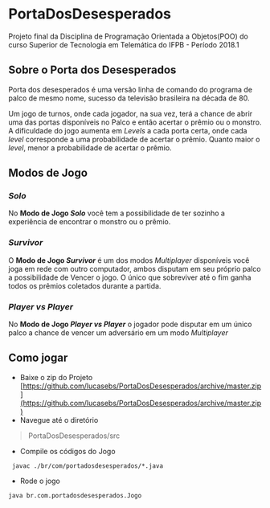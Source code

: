 # PortaDosDesesperados
Projeto final da Disciplina de Programação Orientada a Objetos(POO) do curso Superior de Tecnologia em Telemática do IFPB - Período 2018.1

## Sobre o Porta dos Desesperados
  Porta dos desesperados é uma versão linha de comando do programa de palco de mesmo nome, sucesso da
televisão brasileira na década de 80.

  Um jogo de turnos, onde cada jogador, na sua vez, terá a chance de abrir uma das portas disponíveis no Palco e então acertar o prêmio ou o monstro.
  A dificuldade do jogo aumenta em *Levels* a cada porta certa, onde cada *level* corresponde a uma probabilidade de acertar o prêmio. Quanto maior o *level*, menor a probabilidade de acertar o prêmio.
    
## Modos de Jogo
### *Solo*
  No **Modo de Jogo *Solo*** você tem a possibilidade de ter sozinho a experiência de encontrar o monstro ou o prêmio.
  
### *Survivor*
  O **Modo de Jogo *Survivor*** é um dos modos *Multiplayer* disponíveis você joga em rede com outro computador, ambos disputam em seu próprio palco a possibilidade de Vencer o jogo. O único que sobreviver até o fim ganha todos os prêmios coletados durante a partida.
  
### *Player vs Player*  
  No **Modo de Jogo *Player vs Player*** o jogador pode disputar em um único palco a chance de vencer um adversário em um modo *Multiplayer*
  
## Como jogar

- Baixe o zip do Projeto
[https://github.com/lucasebs/PortaDosDesesperados/archive/master.zip](https://github.com/lucasebs/PortaDosDesesperados/archive/master.zip)
- Navegue até o diretório 
> PortaDosDesesperados/src
- Compile os códigos do Jogo
```
 javac ./br/com/portadosdesesperados/*.java
```
- Rode o jogo
```
java br.com.portadosdesesperados.Jogo 
```


  
